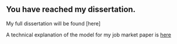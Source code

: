 ## You have reached my dissertation. 

My full dissertation will be found [here]

A technical explanation of the model for my job market paper is [here](papers/Tech_chp3.pdf)
